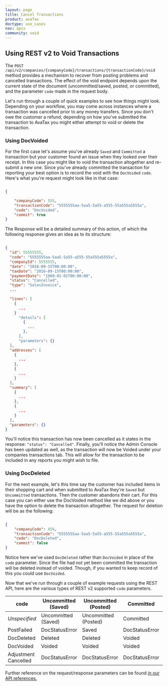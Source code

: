 ```yaml
---
layout: page
title: Cancel Transactions
product: avaTax
doctype: use_cases
nav: apis
community: void
---
```


## Using REST v2 to Void Transactions

The `POST /api/v2/companies/{companyCode}/transactions/{transactionCode}/void` method provides a mechanism to recover from posting problems and cancelled transactions. The effect of the void endpoint depends upon the current state of the document (uncommitted/saved, posted, or committed), and the parameter `code` made in the request body.

Let's run through a couple of quick examples to see how things might look. Depending on your workflow, you may come across instances where a transaction was cancelled prior to any money transfers. Since you don't owe the customer a refund; depending on how you've submitted the transaction to AvaTax you might either attempt to void or delete the transaction.

### Using DocVoided

For the first case let's assume you've already `Saved` and `Committed` a transaction but your customer found an issue when they looked over their receipt. In this case you might like to void the transaction altogether and re-submit a new one. Since you've already committed the transaction for reporting your best option is to record the void with the `DocVoided` `code`. Here's what you're request might look like in that case:

```JSON

{

    "companyCode": 555,
    "transactionCode": "5555555aa-5aa5-5a55-a555-55a555a5555a",
    "code": "DocVoided",
    "commit": true
}
```

The Response will be a detailed summary of this action, of which the following response gives an idea as to its structure:

```json

{
  "id": 55555555,
  "code": "5555555aa-5aa5-5a55-a555-55a555a5555a",
  "companyId": 5555555,
  "date": "2016-09-15T00:00:00",
  "taxDate": "2016-09-15T00:00:00",
  "paymentDate": "1900-01-01T00:00:00",
  "status": "Cancelled",
  "type": "SalesInvoice",
  ...

  "lines": [
    {
      ...
    }
      "details": [
        {
          ...
        },  
      ],
      "parameters": {}
  ],
  "addresses": [
    {
      ...
    },
    {
      ...
    }
  ],
  "summary": [
    {
      ...
    },
    {
      ...
    }
  ],
  "parameters": {}
}
```

You'll notice this transaction has now been cancelled as it states in the response: `"status": "Cancelled"`. Finally, you'll notice the Admin Console has been updated as well, as the transaction will now be Voided under your companies transactions tab. This will allow for the transaction to be included in any reports you might wish to file.

### Using DocDeleted

For the next example, let's this time say the customer has included items in their shopping cart and when submitted to AvaTax they're `Saved` but `Uncommitted` transactions. Then the customer abandons their cart. For this case you can either use the DocVoided method like we did above or you have the option to delete the transaction altogether. The request for deletion will be as the following:

```json

{
    "companyCode": 456,
    "transactionCode": "5555555aa-5aa5-5a55-a555-55a555a5555a",
    "code": "DocDeleted",
    "commit": false
}
```

Notice here we've used `DocDeleted` rather than `DocVoided` in place of the `code` parameter. Since the file had not yet been committed the transaction will be deleted instead of voided. Though, if you wanted to keep record of this you could use `DocVoided`.

Now that we've run through a couple of example requests using the REST API, here are the various types of REST v2 supported `code` parameters.

<table class="styled-table">
	<thead>
		<tr>
			<th>code</th>
			<th>Uncommitted (Saved)</th>
			<th>Uncommitted (Posted)</th>
			<th>Committed</th>
			<th>Committed (Adjusted)</th>
			<th>Voided</th>
		</tr>
	</thead>
	<tbody>
		<tr>
			<td><em>Unspecified</em></td>
			<td>Uncommitted (Saved)</td>
			<td>Uncommitted (Posted)</td>
			<td>Committed</td>
			<td>Committed (Adjusted)</td>
			<td>Voided</td>
		</tr>
		<tr>
			<td>PostFailed</td>
			<td>DocStatusError</td>
			<td>Saved</td>
			<td>DocStatusError</td>
			<td>DocStatusError</td>
			<td>DocStatusError</td>
		</tr>
		<tr>
			<td>DocDeleted</td>
			<td>Deleted</td>
			<td>Deleted</td>
			<td>Voided</td>
			<td>Voided</td>
			<td>Deleted</td>
		</tr>
		<tr>
			<td>DocVoided</td>
			<td>Voided</td>
			<td>Voided</td>
			<td>Voided</td>
			<td>Voided</td>
			<td>Voided</td>
		</tr>
		<tr>
			<td>Adjustment Cancelled</td>
			<td>DocStatusError</td>
			<td>DocStatusError</td>
			<td>DocStatusError</td>
			<td>Removes last adjustment.</td>
			<td>DocStatusError</td>
		</tr>
	</tbody>
</table>

Further reference on the request/response parameters can be found <a href="http://developer.avalara.com/avatax/api-reference/tax/v2/Transactions/#ApiV2CompaniesByCompanyCodeTransactionsByTransactionCodeVoidPost"> in our API references.</a>
